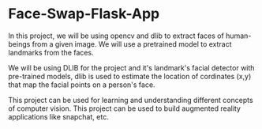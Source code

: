 # Face-Swap-Flask-App
In this project, we will be using opencv and dlib to extract faces of human-beings from a given image. We will use a pretrained model to extract landmarks from the faces.

We will be using DLIB for the project and it's landmark's facial detector with pre-trained models, dlib is used to estimate the location of cordinates (x,y) that map the facial points on a person's face.

This project can be used for learning and understanding different concepts of computer vision. This project can be used to build augmented reality applications like snapchat, etc.
